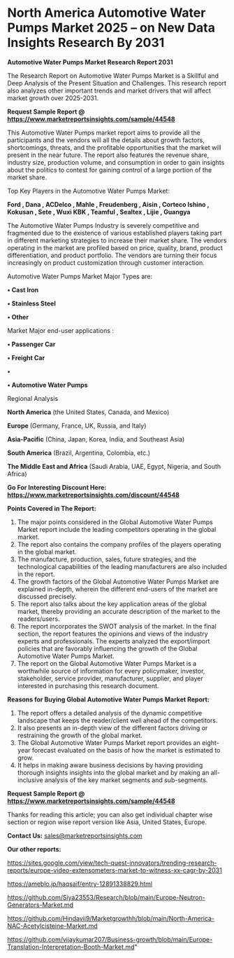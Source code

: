 # North America Automotive Water Pumps Market 2025 – on New Data Insights Research By 2031

<strong>Automotive Water Pumps Market Research Report 2031</strong>

The Research Report on Automotive Water Pumps Market is a Skillful and Deep Analysis of the Present Situation and Challenges. This research report also analyzes other important trends and market drivers that will affect market growth over 2025-2031.

<strong>Request Sample Report @ <a href=https://www.marketreportsinsights.com/sample/44548>https://www.marketreportsinsights.com/sample/44548</a></strong>

This Automotive Water Pumps market report aims to provide all the participants and the vendors will all the details about growth factors, shortcomings, threats, and the profitable opportunities that the market will present in the near future. The report also features the revenue share, industry size, production volume, and consumption in order to gain insights about the politics to contest for gaining control of a large portion of the market share.

Top Key Players in the Automotive Water Pumps Market:

<strong>Ford , Dana , ACDelco , Mahle , Freudenberg , Aisin , Corteco Ishino , Kokusan , Sete , Wuxi KBK , Teamful , Sealtex , Lijie , Guangya</strong>

The Automotive Water Pumps Industry is severely competitive and fragmented due to the existence of various established players taking part in different marketing strategies to increase their market share. The vendors operating in the market are profiled based on price, quality, brand, product differentiation, and product portfolio. The vendors are turning their focus increasingly on product customization through customer interaction.

Automotive Water Pumps Market Major Types are:

<strong>•  Cast Iron 

•  Stainless Steel 

•  Other</strong>

Market Major end-user applications :

<strong>•  Passenger Car 

•  Freight Car

•  

•  Automotive Water Pumps</strong>

Regional Analysis

</u><strong><b>North America</b></strong> (the United States, Canada, and Mexico)

<strong><b>Europe </b></strong>(Germany, France, UK, Russia, and Italy)

<strong><b>Asia-Pacific</b></strong> (China, Japan, Korea, India, and Southeast Asia)

<strong><b>South America</b></strong> (Brazil, Argentina, Colombia, etc.)

<strong><b>The Middle East and Africa</b></strong> (Saudi Arabia, UAE, Egypt, Nigeria, and South Africa)

<strong>Go For Interesting Discount Here: <a href=https://www.marketreportsinsights.com/discount/44548>https://www.marketreportsinsights.com/discount/44548</a></strong>

<strong>Points Covered in The Report:</strong>
<ol>
  <li>The major points considered in the Global Automotive Water Pumps Market report include the leading competitors operating in the global market.</li>
  <li>The report also contains the company profiles of the players operating in the global market.</li>
  <li>The manufacture, production, sales, future strategies, and the technological capabilities of the leading manufacturers are also included in the report.</li>
  <li>The growth factors of the Global Automotive Water Pumps Market are explained in-depth, wherein the different end-users of the market are discussed precisely.</li>
  <li>The report also talks about the key application areas of the global market, thereby providing an accurate description of the market to the readers/users.</li>
  <li>The report incorporates the SWOT analysis of the market. In the final section, the report features the opinions and views of the industry experts and professionals. The experts analyzed the export/import policies that are favorably influencing the growth of the Global Automotive Water Pumps Market.</li>
  <li>The report on the Global Automotive Water Pumps Market is a worthwhile source of information for every policymaker, investor, stakeholder, service provider, manufacturer, supplier, and player interested in purchasing this research document.</li>
</ol>
<strong>Reasons for Buying Global Automotive Water Pumps Market Report:</strong>

<ol>
  <li>The report offers a detailed analysis of the dynamic competitive landscape that keeps the reader/client well ahead of the competitors.</li>
  <li>It also presents an in-depth view of the different factors driving or restraining the growth of the global market.</li>
  <li>The Global Automotive Water Pumps Market report provides an eight-year forecast evaluated on the basis of how the market is estimated to grow.</li>
  <li>It helps in making aware business decisions by having providing thorough insights insights into the global market and by making an all-inclusive analysis of the key market segments and sub-segments.</li>
</ol>
<strong>Request Sample Report @ <a href=https://www.marketreportsinsights.com/sample/44548>https://www.marketreportsinsights.com/sample/44548</a></strong>


Thanks for reading this article; you can also get individual chapter wise section or region wise report version like Asia, United States, Europe.

<strong>Contact Us:</strong>
sales@marketreportsinsights.com

<strong>Our other reports:</strong>

<a href=https://sites.google.com/view/tech-quest-innovators/trending-research-reports/europe-video-extensometers-market-to-witness-xx-cagr-by-2031>https://sites.google.com/view/tech-quest-innovators/trending-research-reports/europe-video-extensometers-market-to-witness-xx-cagr-by-2031</a>

<a href=https://ameblo.jp/haqsaif/entry-12891338829.html>https://ameblo.jp/haqsaif/entry-12891338829.html</a>

<a href=https://github.com/Siya23553/Research/blob/main/Europe-Neutron-Generators-Market.md>https://github.com/Siya23553/Research/blob/main/Europe-Neutron-Generators-Market.md</a>

<a href=https://github.com/Hindavii9/Marketgrowthh/blob/main/North-America-NAC-Acetylcisteine-Market.md>https://github.com/Hindavii9/Marketgrowthh/blob/main/North-America-NAC-Acetylcisteine-Market.md</a>

<a href=https://github.com/vijaykumar207/Business-growth/blob/main/Europe-Translation-Interpretation-Booth-Market.md>https://github.com/vijaykumar207/Business-growth/blob/main/Europe-Translation-Interpretation-Booth-Market.md</a>"
